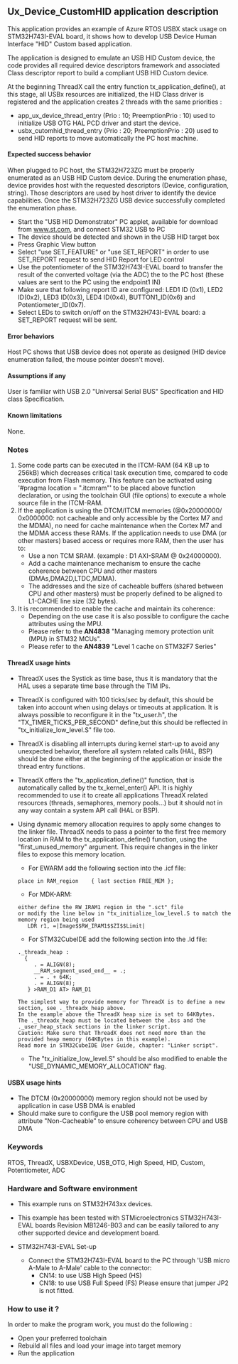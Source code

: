 ## <b>Ux_Device_CustomHID application description</b>

This application provides an example of Azure RTOS USBX stack usage on STM32H743I-EVAL board,
it shows how to develop USB Device Human Interface "HID" Custom based application.

The application is designed to emulate an USB HID Custom device, the code provides all required device descriptors framework
and associated Class descriptor report to build a compliant USB HID Custom device.

At the beginning ThreadX call the entry function tx_application_define(), at this stage, all USBx resources
are initialized, the HID Class driver is registered and the application creates 2 threads with the same priorities :

  - app_ux_device_thread_entry (Prio : 10; PreemptionPrio : 10) used to initialize USB OTG HAL PCD driver and start the device.
  - usbx_cutomhid_thread_entry (Prio : 20; PreemptionPrio : 20) used to send HID reports to move automatically the PC host machine.

#### <b>Expected success behavior</b>

When plugged to PC host, the STM32H723ZG must be properly enumerated as an USB HID Custom device.
During the enumeration phase, device provides host with the requested descriptors (Device, configuration, string).
Those descriptors are used by host driver to identify the device capabilities.
Once the STM32H723ZG USB device successfully completed the enumeration phase.

 - Start the "USB HID Demonstrator" PC applet, available for download from www.st.com,
   and connect STM32 USB to PC
 - The device should be detected and shown in the USB HID target box
 - Press Graphic View button
 - Select "use SET_FEATURE" or "use SET_REPORT" in order to use SET_REPORT request to send HID Report
   for LED control
 - Use the potentiometer of the STM32H743I-EVAL board to transfer the result of the converted voltage
  (via the ADC) the to the PC host (these values are sent to the PC using the endpoint1 IN)
 - Make sure that following report ID are configured: LED1 ID (0x1), LED2 ID(0x2), LED3 ID(0x3),
   LED4 ID(0x4), BUTTON1_ID(0x6) and Potentiometer_ID(0x7).
 - Select LEDs to switch on/off on the STM32H743I-EVAL board: a SET_REPORT request will be sent.

#### <b>Error behaviors</b>

Host PC shows that USB device does not operate as designed (HID device enumeration failed, the mouse pointer doesn't move).

#### <b>Assumptions if any</b>

User is familiar with USB 2.0 "Universal Serial BUS" Specification and HID class Specification.

#### <b>Known limitations</b>

None.

### <b>Notes</b>

 1. Some code parts can be executed in the ITCM-RAM (64 KB up to 256kB) which decreases critical task execution time, compared to code execution from Flash memory. This feature can be activated using '#pragma location = ".itcmram"' to be placed above function declaration, or using the toolchain GUI (file options) to execute a whole source file in the ITCM-RAM.
 2.  If the application is using the DTCM/ITCM memories (@0x20000000/ 0x0000000: not cacheable and only accessible by the Cortex M7 and the MDMA), no need for cache maintenance when the Cortex M7 and the MDMA access these RAMs. If the application needs to use DMA (or other masters) based access or requires more RAM, then the user has to:
      - Use a non TCM SRAM. (example : D1 AXI-SRAM @ 0x24000000).
      - Add a cache maintenance mechanism to ensure the cache coherence between CPU and other masters (DMAs,DMA2D,LTDC,MDMA).
      - The addresses and the size of cacheable buffers (shared between CPU and other masters) must be properly defined to be aligned to L1-CACHE line size (32 bytes).
 3.  It is recommended to enable the cache and maintain its coherence:
      - Depending on the use case it is also possible to configure the cache attributes using the MPU.
      - Please refer to the **AN4838** "Managing memory protection unit (MPU) in STM32 MCUs".
      - Please refer to the **AN4839** "Level 1 cache on STM32F7 Series"

#### <b>ThreadX usage hints</b>

 - ThreadX uses the Systick as time base, thus it is mandatory that the HAL uses a separate time base through the TIM IPs.
 - ThreadX is configured with 100 ticks/sec by default, this should be taken into account when using delays or timeouts at application. It is always possible to reconfigure it in the "tx_user.h", the "TX_TIMER_TICKS_PER_SECOND" define,but this should be reflected in "tx_initialize_low_level.S" file too.
 - ThreadX is disabling all interrupts during kernel start-up to avoid any unexpected behavior, therefore all system related calls (HAL, BSP) should be done either at the beginning of the application or inside the thread entry functions.
 - ThreadX offers the "tx_application_define()" function, that is automatically called by the tx_kernel_enter() API.
   It is highly recommended to use it to create all applications ThreadX related resources (threads, semaphores, memory pools...)  but it should not in any way contain a system API call (HAL or BSP).
 - Using dynamic memory allocation requires to apply some changes to the linker file.
   ThreadX needs to pass a pointer to the first free memory location in RAM to the tx_application_define() function,
   using the "first_unused_memory" argument.
   This require changes in the linker files to expose this memory location.
    + For EWARM add the following section into the .icf file:
     ```
     place in RAM_region    { last section FREE_MEM };
     ```
    + For MDK-ARM:
     ```
    either define the RW_IRAM1 region in the ".sct" file
    or modify the line below in "tx_initialize_low_level.S to match the memory region being used
        LDR r1, =|Image$$RW_IRAM1$$ZI$$Limit|
    ```
    + For STM32CubeIDE add the following section into the .ld file:
    ```
    ._threadx_heap :
      {
         . = ALIGN(8);
         __RAM_segment_used_end__ = .;
         . = . + 64K;
         . = ALIGN(8);
       } >RAM_D1 AT> RAM_D1
    ```

       The simplest way to provide memory for ThreadX is to define a new section, see ._threadx_heap above.
       In the example above the ThreadX heap size is set to 64KBytes.
       The ._threadx_heap must be located between the .bss and the ._user_heap_stack sections in the linker script.
       Caution: Make sure that ThreadX does not need more than the provided heap memory (64KBytes in this example).
       Read more in STM32CubeIDE User Guide, chapter: "Linker script".

    + The "tx_initialize_low_level.S" should be also modified to enable the "USE_DYNAMIC_MEMORY_ALLOCATION" flag.

#### <b>USBX usage hints</b>

- The DTCM (0x20000000) memory region should not be used by application in case USB DMA is enabled
- Should make sure to configure the USB pool memory region with attribute "Non-Cacheable" to ensure coherency between CPU and USB DMA

### <b>Keywords</b>

RTOS, ThreadX, USBXDevice, USB_OTG, High Speed, HID, Custom, Potentiometer, ADC

### <b>Hardware and Software environment</b>

  - This example runs on STM32H743xx devices.

  - This example has been tested with STMicroelectronics STM32H743I-EVAL boards Revision MB1246-B03 and can be easily
    tailored to any other supported device and development board.

  - STM32H743I-EVAL  Set-up
    - Connect the STM32H743I-EVAL board to the PC through 'USB micro A-Male
      to A-Male' cable to the connector:
      - CN14: to use USB High Speed (HS)
      - CN18: to use USB Full Speed (FS)
              Please ensure that jumper JP2 is not fitted.

### <b>How to use it ?</b>

In order to make the program work, you must do the following :

 - Open your preferred toolchain
 - Rebuild all files and load your image into target memory
 - Run the application